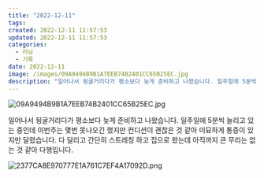```yaml
---
title: "2022-12-11"
tags:
created: 2022-12-11 11:57:53
updated: 2022-12-11 11:57:53
categories:
  - 러닝
  - 기록
date: 2022-12-11
image: /images/09A9494B9B1A7EEB74B2401CC65B25EC.jpg
description: "일어나서 뒹굴거리다가 평소보다 늦게 준비하고 나왔습니다. 일주일에 5분씩 늘리고 있는 중인데 이번주는 몇번 못나오긴 했지만 컨디션이 괜찮은 것 같아 미묘하게 통증이 있지만 달렸습니다. 다 달리고 간단히 스트레칭 하고 집으로 왔는데 아직까지 큰 무리는 없는 것 같아 다행입니다."
---
```


![09A9494B9B1A7EEB74B2401CC65B25EC.jpg](/images/09A9494B9B1A7EEB74B2401CC65B25EC.jpg)
 
 

일어나서 뒹굴거리다가 평소보다 늦게 준비하고 나왔습니다.
일주일에 5분씩 늘리고 있는 중인데 이번주는 몇번 못나오긴 했지만 컨디션이 괜찮은 것 같아 미묘하게 통증이 있지만 달렸습니다. 다 달리고 간단히 스트레칭 하고 집으로 왔는데 아직까지 큰 무리는 없는 것 같아 다행입니다.

 
 ![2377CA8E970777E1A761C7EF4A17092D.png](/images/2377CA8E970777E1A761C7EF4A17092D.png)
